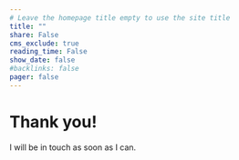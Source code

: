 ```yaml
---
# Leave the homepage title empty to use the site title
title: ""
share: False
cms_exclude: true
reading_time: False
show_date: false
#backlinks: false
pager: false
---
```


# Thank you!
I will be in  touch as soon as I can.
